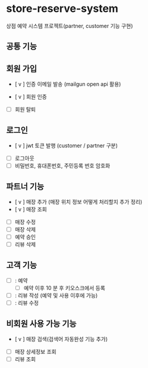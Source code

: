 # store-reserve-system
상점 예약 시스템 프로젝트(partner, customer 기능 구현)


## 공통 기능
회원 가입
---
- [ v ] 인증 이메일 발송 (mailgun open api 활용) 

- [ v ] 회원 인증

- [   ] 회원 탈퇴

로그인
---
- [ v ] jwt 토큰 발행 (customer / partner 구분)
- [   ] 로그아웃
- [   ] 비밀번호, 휴대폰번호, 주민등록 번호 암호화 

파트너 기능
---
- [ v ] 매장 추가 (매장 위치 정보 어떻게 처리할지 추가 정리)
- [ v ] 매장 조회 
- [  ] 매장 수정
- [  ] 매장 삭제
- [  ] 예약 승인
- [  ] 리뷰 삭제

고객 기능
---
- [  ] : 예약 
    - [ ] 예약 이후 10 분 후 키오스크에서 등록 

- [  ] : 리뷰 작성 (예약 및 사용 이후에 가능)
- [  ] : 리뷰 수정

비회원 사용 가능 기능
---
- [ v ] 매장 검색(검색어 자동완성 기능 추가)
- [  ] 매장 상세정보 조회
- [  ] 리뷰 조회